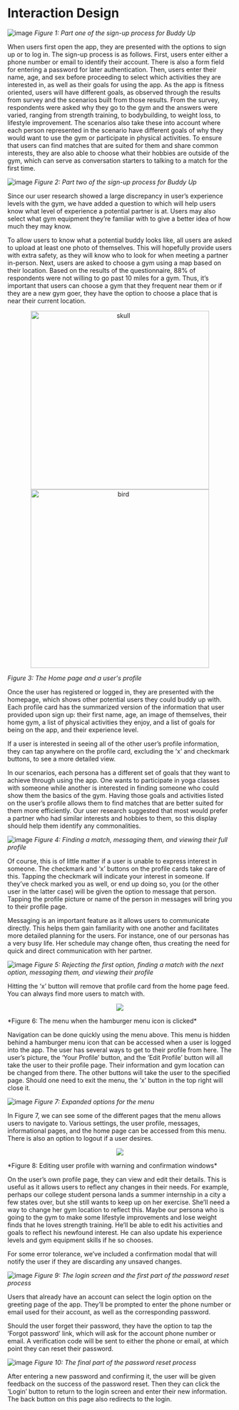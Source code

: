 # Interaction Design

![image](https://user-images.githubusercontent.com/83680711/164875245-bdda7013-9db9-4332-aaad-0b384dd71473.png)
*Figure 1: Part one of the sign-up process for Buddy Up*

When users first open the app, they are presented with the options to sign up or to log in. The sign-up process is as follows. First, users enter either a phone number or email to identify their account. There is also a form field for entering a password for later authentication. Then, users enter their name, age, and sex before proceeding to select which activities they are interested in, as well as their goals for using the app. As the app is fitness oriented, users will have different goals, as observed through the results from survey and the scenarios built from those results. From the survey, respondents were asked why they go to the gym and the answers were varied, ranging from strength training, to bodybuilding, to weight loss, to lifestyle improvement. The scenarios also take these into account where each person represented in the scenario have different goals of why they would want to use the gym or participate in physical activities. To ensure that users can find matches that are suited for them and share common interests, they are also able to choose what their hobbies are outside of the gym, which can serve as conversation starters to talking to a match for the first time.

![image](https://user-images.githubusercontent.com/83680711/164876040-38138ff4-2e2b-4f17-be48-fb1ce49a2b50.png)
*Figure 2: Part two of the sign-up process for Buddy Up*

Since our user research showed a large discrepancy in user’s experience levels with the gym, we have added a question to which will help users know what level of experience a potential partner is at. Users may also select what gym equipment they’re familiar with to give a better idea of how much they may know.

To allow users to know what a potential buddy looks like, all users are asked to upload at least one photo of themselves. This will hopefully provide users with extra safety, as they will know who to look for when meeting a partner in-person. Next, users are asked to choose a gym using a map based on their location. Based on the results of the questionnaire, 88% of respondents were not willing to go past 10 miles for a gym. Thus, it’s important that users can choose a gym that they frequent near them or if they are a new gym goer, they have the option to choose a place that is near their current location. 

<p align='center'>
  <img src="https://user-images.githubusercontent.com/83680711/164876600-3d41d1c4-5f19-4fd4-ae98-0cc490072832.png" alt="skull" height="400">
  <img src="https://user-images.githubusercontent.com/83680711/164876870-53e08621-f65e-44c7-b506-63871bb254cf.png" alt="bird" height="400">
</p>

*Figure 3: The Home page and a user's profile*

Once the user has registered or logged in, they are presented with the homepage, which shows other potential users they could buddy up with. Each profile card has the summarized version of the information that user provided upon sign up: their first name, age, an image of themselves, their home gym, a list of physical activities they enjoy, and a list of goals for being on the app, and their experience level. 

If a user is interested in seeing all of the other user’s profile information, they can tap anywhere on the profile card, excluding the ‘x’ and checkmark buttons, to see a more detailed view.

In our scenarios, each persona has a different set of goals that they want to achieve through using the app. One wants to participate in yoga classes with someone while another is interested in finding someone who could show them the basics of the gym. Having those goals and activities listed on the user’s profile allows them to find matches that are better suited for them more efficiently. Our user research suggested that most would prefer a partner who had similar interests and hobbies to them, so this display should help them identify any commonalities. 

![image](https://user-images.githubusercontent.com/83680711/164877729-bf754cba-4358-4d78-819a-df4dce9ecad5.png)
*Figure 4: Finding a match, messaging them, and viewing their full profile*

Of course, this is of little matter if a user is unable to express interest in someone. The checkmark and ‘x’ buttons on the profile cards take care of this. Tapping the checkmark will indicate your interest in someone. If they’ve check marked you as well, or end up doing so, you (or the other user in the latter case) will be given the option to message that person. Tapping the profile picture or name of the person in messages will bring you to their profile page. 

Messaging is an important feature as it allows users to communicate directly. This helps them gain familiarity with one another and facilitates more detailed planning for the users. For instance, one of our personas has a very busy life. Her schedule may change often, thus creating the need for quick and direct communication with her partner.

![image](https://user-images.githubusercontent.com/83680711/164877760-681af09f-ad47-4500-8c3b-50dee5f0720f.png)
*Figure 5: Rejecting the first option, finding a match with the next option, messaging them, and viewing their profile*

Hitting the ‘x’ button will remove that profile card from the home page feed. You can always find more users to match with. 

<p align=center>
  <img src="https://user-images.githubusercontent.com/83680711/164877795-2890a462-90da-4f19-8bbb-6914ff7c7451.png">
</p>
*Figure 6: The menu when the hamburger menu icon is clicked*

Navigation can be done quickly using the menu above. This menu is hidden behind a hamburger menu icon that can be accessed when a user is logged into the app. The user has several ways to get to their profile from here. The user’s picture, the ‘Your Profile’ button, and the ‘Edit Profile’ button will all take the user to their profile page. Their information and gym location can be changed from there. The other buttons will take the user to the specified page. Should one need to exit the menu, the ‘x’ button in the top right will close it.

![image](https://user-images.githubusercontent.com/83680711/164877845-98a95a82-b37e-4322-965e-609f908cfcae.png)
*Figure 7: Expanded options for the menu*

In Figure 7, we can see some of the different pages that the menu allows users to navigate to. Various settings, the user profile, messages, informational pages, and the home page can be accessed from this menu. There is also an option to logout if a user desires.

<p align=center>
  <img src="https://user-images.githubusercontent.com/83680711/164877874-ac03eaf8-c6e3-4fb5-8c14-da148a420cfc.png">
</p>
*Figure 8: Editing user profile with warning and confirmation windows*

On the user’s own profile page, they can view and edit their details. This is useful as it allows users to reflect any changes in their needs. For example, perhaps our college student persona lands a summer internship in a city a few states over, but she still wants to keep up on her exercise. She’ll need a way to change her gym location to reflect this. Maybe our persona who is going to the gym to make some lifestyle improvements and lose weight finds that he loves strength training. He’ll be able to edit his activities and goals to reflect his newfound interest. He can also update his experience levels and gym equipment skills if he so chooses.

For some error tolerance, we’ve included a confirmation modal that will notify the user if they are discarding any unsaved changes.

![image](https://user-images.githubusercontent.com/83680711/164877896-02a97cee-f42f-45bb-b78d-9d4ab60ab89d.png)
*Figure 9: The login screen and the first part of the password reset process*

Users that already have an account can select the login option on the greeting page of the app. They’ll be prompted to enter the phone number or email used for their account, as well as the corresponding password.

Should the user forget their password, they have the option to tap the ‘Forgot password’ link, which will ask for the account phone number or email. A verification code will be sent to either the phone or email, at which point they can reset their password.

![image](https://user-images.githubusercontent.com/83680711/164877933-a1715968-e54b-473f-abef-687da14e22b2.png)
*Figure 10: The final part of the password reset process*

After entering a new password and confirming it, the user will be given feedback on the success of the password reset. Then they can click the ‘Login’ button to return to the login screen and enter their new information. The back button on this page also redirects to the login.

